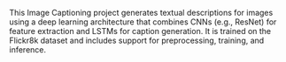 This Image Captioning project generates textual descriptions for images using a deep learning architecture that combines CNNs (e.g., ResNet) for feature extraction and LSTMs for caption generation. It is trained on the Flickr8k dataset and includes support for preprocessing, training, and inference. 
